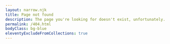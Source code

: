 ```yaml
---
layout: narrow.njk
title: Page not found
description: The page you're looking for doesn't exist, unfortunately.
permalink: /404.html
bodyClass: bg-blue
eleventyExcludeFromCollections: true
---
```


<script>
// Redirect map
const redirects = {
  '/writing': '/journal'
};

let path = window.location.pathname;
// Remove trailing slash if present
path = path.replace(/\/$/, '');

// Check if this is a /writing/* path
if (path.startsWith('/writing/')) {
  // Replace /writing/ with /journal/
  window.location.replace('/journal/' + path.slice('/writing/'.length));
} else if (redirects[path]) {
  // Handle exact matches
  window.location.replace(redirects[path]);
} else {
  // If no redirect found, show 404 content
  document.getElementById('content').style.display = 'block';
}
</script>

<div id="content" style="display: none">
# 404: Page not found

Sorry, the page you're looking for doesn't exist. It might have been moved, deleted, or you entered the wrong URL.

<a href="/" title="Visit my homepage" class="cta-button font-degular text-md dark:bg-white dark:text-black">Visit my homepage</a>
        
Or try one of these pages:
- <a href="/journal/" class="text-gray-600 dark:text-gray-400 hover:text-gray-900 dark:hover:text-gray-100 transition-colors">Journal</a>
- <a href="/links/" class="text-gray-600 dark:text-gray-400 hover:text-gray-900 dark:hover:text-gray-100 transition-colors">Links</a>
- <a href="/newsletter/" class="text-gray-600 dark:text-gray-400 hover:text-gray-900 dark:hover:text-gray-100 transition-colors">Newsletter</a>
- <a href="/colophon/" class="text-gray-600 dark:text-gray-400 hover:text-gray-900 dark:hover:text-gray-100 transition-colors">Colophon</a>
</div>


